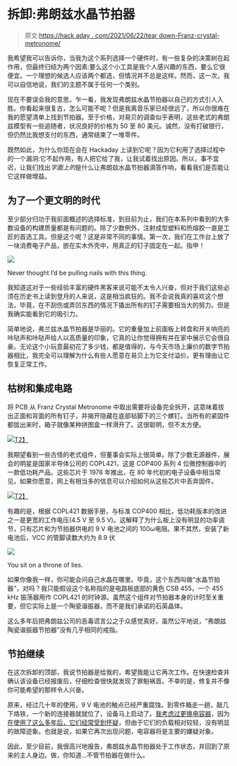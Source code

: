 # 拆卸:弗朗兹水晶节拍器

> 原文:[https://hack aday . com/2021/06/22/tear down-Franz-crystal-metronome/](https://hackaday.com/2021/06/22/teardown-franz-crystal-metronome/)

我希望我可以告诉你，当我为这个系列选择一个硬件时，有一些复杂的决策树在起作用，但最终归结为两个因素:要么这个小工具是我个人感兴趣的东西，要么它很便宜。一个理想的候选人应该两个都选，但情况并不总是这样。然而，这一次，我可以自信地说，我们的主题不属于任何一个类别。

现在不要误会我的意思，乍一看，我发现弗朗兹水晶节拍器以自己的方式引人入胜。你看起来很复古，怎么可能不呢？但是我离音乐家已经很远了，所以你很难在我的愿望清单上找到节拍器。至于价格，对易贝的调查似乎表明，这些老式的弗朗兹模型有一些追随者，状况良好的价格为 50 至 80 美元。诚然，没有打破银行，但仍然比我想支付的东西，通常结束了一堆零件。

既然如此，为什么你现在会在 Hackaday 上读到它呢？因为它利用了选择过程中的一个漏洞:它不起作用，有人把它给了我，让我试着找出原因。所以，事不宜迟，让我们找出*字面上的*是什么让弗朗兹水晶节拍器滴答作响，看看我们是否能让它这样做增益。

## 为了一个更文明的时代

至少部分归功于我前面概述的选择标准，到目前为止，我们在本系列中看到的大多数设备的构建质量都是有问题的。除了少数例外，注射成型塑料和热熔胶一直是工匠的首选工具。但是这个呢？这是非常不同的事情。第一次，我们在工作台上放了一块消费电子产品，嵌在实木外壳中，用真正的钉子固定在一起。指甲！

[![](../Images/c35ee75ef59daf5a4c961db9775a584a.png)](https://hackaday.com/wp-content/uploads/2021/05/franz_nail.jpg)

Never thought I’d be pulling nails with this thing.

我知道这对于一些经验丰富的硬件黑客来说可能不太令人兴奋，但对于我们这些必须在历史书上读到登月的人来说，这是相当疯狂的。我不会说我真的喜欢这个想法，毕竟，在不刮伤或弄凹东西的情况下撬出所有的钉子需要相当大的努力。但是我确实能看到它的吸引力。

简单地说，弗兰兹水晶节拍器是华丽的。它的重量加上前面板上转盘和开关响亮的咔哒声和咔哒声给人以高质量的印象，它真的让你觉得拥有并在家中展示它会很自豪。无论这个小玩意最初花了多少钱，都是值得的，与今天市场上廉价的数字节拍器相比，我完全可以理解为什么有些人愿意在易贝上为它支付溢价。更有理由让它恢复正常工作。

## 枯树和集成电路

将 PCB 从 Franz Crystal Metronome 中取出需要将设备完全拆开，这意味着拔出正面和背面的所有钉子，并揭开隐藏在底部毡脚下的三个螺钉。当所有的紧固件都拔出来时，箱子就像某种拼图盒一样滑开了。这很聪明，但不太方便。

[![](../Images/1b807104831459051ff7d2678e028367.png)T2】](https://hackaday.com/wp-content/uploads/2021/05/franz_exploded.jpg)

我期望看到一些古怪的老式组件，但董事会实际上很简单。除了少数无源器件，展会的明星是国家半导体公司的 COPL421，这是 COP400 系列 4 位微控制器中的一款低功耗产品。这些芯片于 1978 年推出，在 80 年代初的电子设备中相当常见，如果你愿意，网上有相当多的信息可以介绍如何从这些芯片中丢弃固件。

[![](../Images/90cb944044e9a4e5a526a16b9d0b2224.png)T2】](https://hackaday.com/wp-content/uploads/2021/05/franz_chip.jpg)

有趣的是，根据 COPL421 数据手册，与标准 COP400 相比，低功耗版本的改进之一是更宽的工作电压(4.5 V 至 9.5 V)。这解释了为什么板上没有明显的功率调节，只有芯片和为节拍器供电的 9 V 电池之间的 100ω电阻。果不其然，安装了新电池后，VCC 的管脚读数大约为 8.9 伏

[![](../Images/d09af853b45f0a0b832573ae567dd6d8.png)](https://hackaday.com/wp-content/uploads/2021/05/franz_csb455.jpg)

You sit on a throne of lies.

如果你像我一样，你可能会问自己水晶在哪里。毕竟，这个东西叫做“水晶节拍器”，对吗？我只能假设这个名称指的是电路板底部的黄色 CSB 455，一个 455 kHz 振荡器用作 COPL421 的时钟源。虽然这个组件对节拍器本身的计时至关重要，但它实际上是一个陶瓷谐振器，而不是我们承诺的石英晶体。

这么多年后把弗朗兹公司的恶毒谎言公之于众感觉真好。虽然公平地说，“弗朗兹陶瓷谐振器节拍器”没有几乎相同的戒指。

## 节拍继续

在这次拆卸的顶部，我说节拍器是给我的，希望我能让它再次工作。在快速检查并确认该设备已经报废后，仔细检查很快就发现了罪魁祸首。不幸的是，修复并不像你可能希望的那样令人兴奋。

原来，经过几十年的使用，9 V 电池的触点已经严重腐蚀。到零件箱走一趟，敲几下烙铁，一个新的连接器就就位了，设备马上启动了。[我考虑过更换电容器](https://hackaday.com/2016/04/30/re-capping-an-ancient-apple-psu/)，因为[在使用了这么多年后，它们经常受到怀疑](https://hackaday.com/2019/04/12/ask-hackaday-experiences-with-capacitor-failure/)，但由于它们的负载相对较轻，没有明显的故障迹象。也就是说，如果它再次出现问题，电容器将是主要的嫌疑对象。

因此，至少目前，我很高兴地报告，弗朗兹水晶节拍器处于工作状态，并回到了原来的主人身边。做，你知道…不管节拍器在做什么。